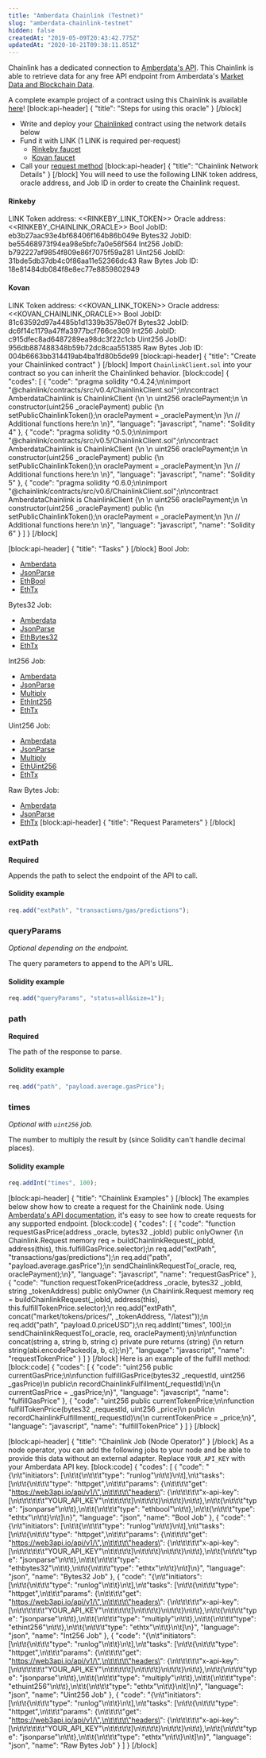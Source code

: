```yaml
---
title: "Amberdata Chainlink (Testnet)"
slug: "amberdata-chainlink-testnet"
hidden: false
createdAt: "2019-05-09T20:43:42.775Z"
updatedAt: "2020-10-21T09:38:11.851Z"
---
```

Chainlink has a dedicated connection to <a href="https://amberdata.io/" target="_blank">Amberdata's API</a>. This Chainlink is able to retrieve data for any free API endpoint from Amberdata's <a href="https://docs.amberdata.io/reference" target="_blank">Market Data and Blockchain Data</a>.

A complete example project of a contract using this Chainlink is available <a href="https://github.com/amberdata/amberdata-example-chainlink" target="_blank">here</a>!
[block:api-header]
{
  "title": "Steps for using this oracle"
}
[/block]
- Write and deploy your [Chainlinked](doc:create-a-chainlinked-project)  contract using the network details below
- Fund it with LINK (1 LINK is required per-request)
  - <a href="https://rinkeby.chain.link/" target="_blank">Rinkeby faucet</a>
  - <a href="https://kovan.chain.link/" target="_blank">Kovan faucet</a>
- Call your [request method](#section-chainlink-examples) 
[block:api-header]
{
  "title": "Chainlink Network Details"
}
[/block]
You will need to use the following LINK token address, oracle address, and Job ID in order to create the Chainlink request.

#### Rinkeby
LINK Token address: <<RINKEBY_LINK_TOKEN>>
Oracle address: <<RINKEBY_CHAINLINK_ORACLE>> 
Bool JobID: eb3b27aac93e4bf68406f164b86b049e
Bytes32 JobID: be55468973f94ea98e5bfc7a0e56f564
Int256 JobID: b792227af9854f809e86f7075f59a281
Uint256 JobID: 31bde5db37db4c0f86aa11e52366dc43
Raw Bytes Job ID: 18e81484db084f8e8ec77e8859802949

#### Kovan
LINK Token address: <<KOVAN_LINK_TOKEN>>
Oracle address: <<KOVAN_CHAINLINK_ORACLE>> 
Bool JobID: 81c63592d97a4485b1d1339b3578e07f
Bytes32 JobID: dc6f14c1179a47ffa3977bcf766ce309
Int256 JobID: c915dfec8ad6487289ea98dc3f22c1cb
Uint256 JobID: 956db887488348b59b72dc8caa551385
Raw Bytes Job ID: 004b6663bb314419ab4ba1fd80b5de99
[block:api-header]
{
  "title": "Create your Chainlinked contract"
}
[/block]
Import `ChainlinkClient.sol` into your contract so you can inherit the Chainlinked behavior.
[block:code]
{
  "codes": [
    {
      "code": "pragma solidity ^0.4.24;\n\nimport \"@chainlink/contracts/src/v0.4/ChainlinkClient.sol\";\n\ncontract AmberdataChainlink is ChainlinkClient {\n  \n  uint256 oraclePayment;\n  \n  constructor(uint256 _oraclePayment) public {\n    setPublicChainlinkToken();\n    oraclePayment = _oraclePayment;\n  }\n  // Additional functions here:\n  \n}",
      "language": "javascript",
      "name": "Solidity 4"
    },
    {
      "code": "pragma solidity ^0.5.0;\n\nimport \"@chainlink/contracts/src/v0.5/ChainlinkClient.sol\";\n\ncontract AmberdataChainlink is ChainlinkClient {\n  \n  uint256 oraclePayment;\n  \n  constructor(uint256 _oraclePayment) public {\n    setPublicChainlinkToken();\n    oraclePayment = _oraclePayment;\n  }\n  // Additional functions here:\n  \n}",
      "language": "javascript",
      "name": "Solidity 5"
    },
    {
      "code": "pragma solidity ^0.6.0;\n\nimport \"@chainlink/contracts/src/v0.6/ChainlinkClient.sol\";\n\ncontract AmberdataChainlink is ChainlinkClient {\n  \n  uint256 oraclePayment;\n  \n  constructor(uint256 _oraclePayment) public {\n    setPublicChainlinkToken();\n    oraclePayment = _oraclePayment;\n  }\n  // Additional functions here:\n  \n}",
      "language": "javascript",
      "name": "Solidity 6"
    }
  ]
}
[/block]

[block:api-header]
{
  "title": "Tasks"
}
[/block]
Bool Job:
- [Amberdata](doc:adapters#section-httpget)
- [JsonParse](doc:adapters#section-jsonparse)
- [EthBool](doc:adapters#section-ethbool)
- [EthTx](doc:adapters#section-ethtx)

Bytes32 Job:
- [Amberdata](doc:adapters#section-httpget)
- [JsonParse](doc:adapters#section-jsonparse)
- [EthBytes32](doc:adapters#section-ethbytes32)
- [EthTx](doc:adapters#section-ethtx)

Int256 Job:
- [Amberdata](doc:adapters#section-httpget)
- [JsonParse](doc:adapters#section-jsonparse)
- [Multiply](doc:adapters#section-multiply)
- [EthInt256](doc:adapters#section-etuint256)
- [EthTx](doc:adapters#section-ethtx)

Uint256 Job:
- [Amberdata](doc:adapters#section-httpget)
- [JsonParse](doc:adapters#section-jsonparse)
- [Multiply](doc:adapters#section-multiply)
- [EthUint256](doc:adapters#section-ethuint256)
- [EthTx](doc:adapters#section-ethtx)

Raw Bytes Job:
- [Amberdata](doc:adapters#section-httpget)
- [JsonParse](doc:adapters#section-jsonparse)
- [EthTx](doc:adapters#section-ethtx)
[block:api-header]
{
  "title": "Request Parameters"
}
[/block]
### extPath

**Required**

Appends the path to select the endpoint of the API to call.

#### Solidity example

```javascript
req.add("extPath", "transactions/gas/predictions");
```

### queryParams

_Optional depending on the endpoint._

The query parameters to append to the API's URL.

#### Solidity example

```javascript
req.add("queryParams", "status=all&size=1");
```

### path

**Required**

The path of the response to parse.

#### Solidity example

```javascript
req.add("path", "payload.average.gasPrice");
```

### times

_Optional with `uint256` job._

The number to multiply the result by (since Solidity can't handle decimal places).

#### Solidity example

```javascript
req.addInt("times", 100);
```
[block:api-header]
{
  "title": "Chainlink Examples"
}
[/block]
The examples below show how to create a request for the Chainlink node. Using <a href="https://docs.amberdata.io/reference/reference" target="_blank">Amberdata's API documentation</a>, it's easy to see how to create requests for any supported endpoint.
[block:code]
{
  "codes": [
    {
      "code": "function requestGasPrice(address _oracle, bytes32 _jobId) public onlyOwner {\n  Chainlink.Request memory req = buildChainlinkRequest(_jobId, address(this), this.fulfillGasPrice.selector);\n  req.add(\"extPath\", \"transactions/gas/predictions\");\n  req.add(\"path\", \"payload.average.gasPrice\");\n  sendChainlinkRequestTo(_oracle, req, oraclePayment);\n}",
      "language": "javascript",
      "name": "requestGasPrice"
    },
    {
      "code": "function requestTokenPrice(address _oracle, bytes32 _jobId, string _tokenAddress) public onlyOwner {\n  Chainlink.Request memory req = buildChainlinkRequest(_jobId, address(this), this.fulfillTokenPrice.selector);\n  req.add(\"extPath\", concat(\"market/tokens/prices/\", _tokenAddress, \"/latest\"));\n  req.add(\"path\", \"payload.0.priceUSD\");\n  req.addInt(\"times\", 100);\n  sendChainlinkRequestTo(_oracle, req, oraclePayment);\n}\n\nfunction concat(string a, string b, string c) private pure returns (string) {\n  return string(abi.encodePacked(a, b, c));\n}",
      "language": "javascript",
      "name": "requestTokenPrice"
    }
  ]
}
[/block]
Here is an example of the fulfill method:
[block:code]
{
  "codes": [
    {
      "code": "uint256 public currentGasPrice;\n\nfunction fulfillGasPrice(bytes32 _requestId, uint256 _gasPrice)\n  public\n  recordChainlinkFulfillment(_requestId)\n{\n  currentGasPrice = _gasPrice;\n}",
      "language": "javascript",
      "name": "fulfillGasPrice"
    },
    {
      "code": "uint256 public currentTokenPrice;\n\nfunction fulfillTokenPrice(bytes32 _requestId, uint256 _price)\n  public\n  recordChainlinkFulfillment(_requestId)\n{\n  currentTokenPrice = _price;\n}",
      "language": "javascript",
      "name": "fulfillTokenPrice"
    }
  ]
}
[/block]

[block:api-header]
{
  "title": "Chainlink Job (Node Operator)"
}
[/block]
As a node operator, you can add the following jobs to your node and be able to provide this data without an external adapter. Replace `YOUR_API_KEY` with your Amberdata API key.
[block:code]
{
  "codes": [
    {
      "code": "{\n\t\"initiators\": [\n\t\t{\n\t\t\t\"type\": \"runlog\"\n\t\t}\n\t],\n\t\"tasks\": [\n\t\t{\n\t\t\t\"type\": \"httpget\",\n\t\t\t\"params\": {\n\t\t\t\t\"get\": \"https://web3api.io/api/v1/\",\n\t\t\t\t\"headers\": {\n\t\t\t\t\t\"x-api-key\": [\n\t\t\t\t\t\t\"YOUR_API_KEY\"\n\t\t\t\t\t]\n\t\t\t\t}\n\t\t\t}\n\t\t},\n\t\t{\n\t\t\t\"type\": \"jsonparse\"\n\t\t},\n\t\t{\n\t\t\t\"type\": \"ethbool\"\n\t\t},\n\t\t{\n\t\t\t\"type\": \"ethtx\"\n\t\t}\n\t]\n}",
      "language": "json",
      "name": "Bool Job"
    },
    {
      "code": "{\n\t\"initiators\": [\n\t\t{\n\t\t\t\"type\": \"runlog\"\n\t\t}\n\t],\n\t\"tasks\": [\n\t\t{\n\t\t\t\"type\": \"httpget\",\n\t\t\t\"params\": {\n\t\t\t\t\"get\": \"https://web3api.io/api/v1/\",\n\t\t\t\t\"headers\": {\n\t\t\t\t\t\"x-api-key\": [\n\t\t\t\t\t\t\"YOUR_API_KEY\"\n\t\t\t\t\t]\n\t\t\t\t}\n\t\t\t}\n\t\t},\n\t\t{\n\t\t\t\"type\": \"jsonparse\"\n\t\t},\n\t\t{\n\t\t\t\"type\": \"ethbytes32\"\n\t\t},\n\t\t{\n\t\t\t\"type\": \"ethtx\"\n\t\t}\n\t]\n}",
      "language": "json",
      "name": "Bytes32 Job"
    },
    {
      "code": "{\n\t\"initiators\": [\n\t\t{\n\t\t\t\"type\": \"runlog\"\n\t\t}\n\t],\n\t\"tasks\": [\n\t\t{\n\t\t\t\"type\": \"httpget\",\n\t\t\t\"params\": {\n\t\t\t\t\"get\": \"https://web3api.io/api/v1/\",\n\t\t\t\t\"headers\": {\n\t\t\t\t\t\"x-api-key\": [\n\t\t\t\t\t\t\"YOUR_API_KEY\"\n\t\t\t\t\t]\n\t\t\t\t}\n\t\t\t}\n\t\t},\n\t\t{\n\t\t\t\"type\": \"jsonparse\"\n\t\t},\n\t\t{\n\t\t\t\"type\": \"multiply\"\n\t\t},\n\t\t{\n\t\t\t\"type\": \"ethint256\"\n\t\t},\n\t\t{\n\t\t\t\"type\": \"ethtx\"\n\t\t}\n\t]\n}",
      "language": "json",
      "name": "Int256 Job"
    },
    {
      "code": "{\n\t\"initiators\": [\n\t\t{\n\t\t\t\"type\": \"runlog\"\n\t\t}\n\t],\n\t\"tasks\": [\n\t\t{\n\t\t\t\"type\": \"httpget\",\n\t\t\t\"params\": {\n\t\t\t\t\"get\": \"https://web3api.io/api/v1/\",\n\t\t\t\t\"headers\": {\n\t\t\t\t\t\"x-api-key\": [\n\t\t\t\t\t\t\"YOUR_API_KEY\"\n\t\t\t\t\t]\n\t\t\t\t}\n\t\t\t}\n\t\t},\n\t\t{\n\t\t\t\"type\": \"jsonparse\"\n\t\t},\n\t\t{\n\t\t\t\"type\": \"multiply\"\n\t\t},\n\t\t{\n\t\t\t\"type\": \"ethuint256\"\n\t\t},\n\t\t{\n\t\t\t\"type\": \"ethtx\"\n\t\t}\n\t]\n}",
      "language": "json",
      "name": "Uint256 Job"
    },
    {
      "code": "{\n\t\"initiators\": [\n\t\t{\n\t\t\t\"type\": \"runlog\"\n\t\t}\n\t],\n\t\"tasks\": [\n\t\t{\n\t\t\t\"type\": \"httpget\",\n\t\t\t\"params\": {\n\t\t\t\t\"get\": \"https://web3api.io/api/v1/\",\n\t\t\t\t\"headers\": {\n\t\t\t\t\t\"x-api-key\": [\n\t\t\t\t\t\t\"YOUR_API_KEY\"\n\t\t\t\t\t]\n\t\t\t\t}\n\t\t\t}\n\t\t},\n\t\t{\n\t\t\t\"type\": \"jsonparse\"\n\t\t},\n\t\t{\n\t\t\t\"type\": \"ethtx\"\n\t\t}\n\t]\n}",
      "language": "json",
      "name": "Raw Bytes Job"
    }
  ]
}
[/block]